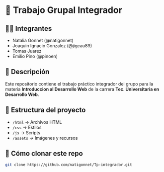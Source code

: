 # 📘 Trabajo Grupal Integrador 

## 👩‍💻 Integrantes
- Natalia Gonnet (@natigonnet)
- Joaquin Ignacio Gonzalez (@jigcau89)
- Tomas Juarez 
- Emilio Pino (@pinoen)

## 📌 Descripción
Este repositorio contiene el trabajo práctico integrador del grupo para la materia **Introduccion al Desarrollo Web** de la carrera **Tec. Universitaria en Desarrollo Web**.

## 📁 Estructura del proyecto
- `/html` → Archivos HTML
- `/css` → Estilos
- `/js` → Scripts
- `/assets` → Imágenes y recursos

## 🚀 Cómo clonar este repo
```bash
git clone https://github.com/natigonnet/Tp-integrador.git
